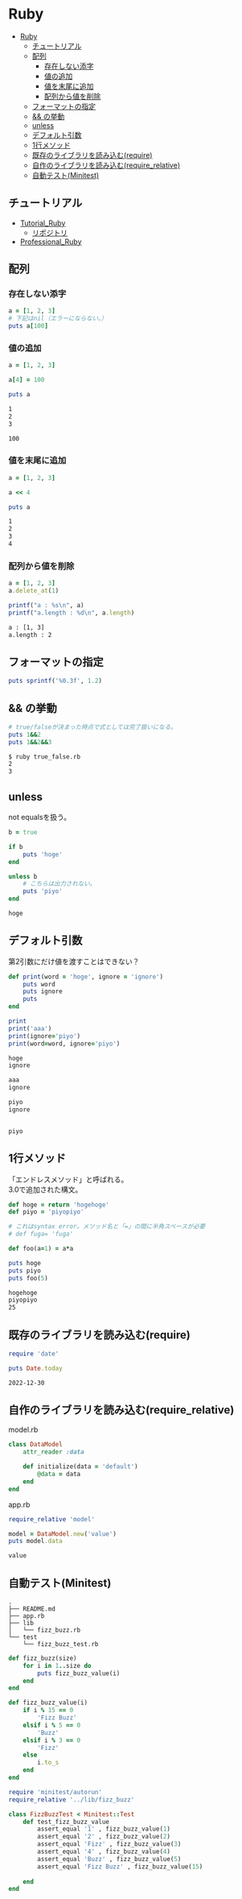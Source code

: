 # Ruby

- [Ruby](#ruby)
  - [チュートリアル](#チュートリアル)
  - [配列](#配列)
    - [存在しない添字](#存在しない添字)
    - [値の追加](#値の追加)
    - [値を末尾に追加](#値を末尾に追加)
    - [配列から値を削除](#配列から値を削除)
  - [フォーマットの指定](#フォーマットの指定)
  - [\&\& の挙動](#-の挙動)
  - [unless](#unless)
  - [デフォルト引数](#デフォルト引数)
  - [1行メソッド](#1行メソッド)
  - [既存のライブラリを読み込む(require)](#既存のライブラリを読み込むrequire)
  - [自作のライブラリを読み込む(require\_relative)](#自作のライブラリを読み込むrequire_relative)
  - [自動テスト(Minitest)](#自動テストminitest)

## チュートリアル

- [Tutorial_Ruby](https://sampleuser0001.github.io/Tutorial_Ruby/)
  - [リポジトリ](https://github.com/SampleUser0001/Tutorial_Ruby)
- [Professional_Ruby](https://github.com/SampleUser0001/Professional_Ruby)

## 配列

### 存在しない添字

``` ruby
a = [1, 2, 3]
# 下記はnil（エラーにならない。）
puts a[100]
```

### 値の追加

``` ruby
a = [1, 2, 3]

a[4] = 100

puts a
```

``` txt
1
2
3

100
```

### 値を末尾に追加

``` ruby
a = [1, 2, 3]

a << 4

puts a
```

``` txt
1
2
3
4
```

### 配列から値を削除

``` ruby
a = [1, 2, 3]
a.delete_at(1)

printf("a : %s\n", a)
printf("a.length : %d\n", a.length)
```

``` txt
a : [1, 3]
a.length : 2
```

## フォーマットの指定

``` rb
puts sprintf('%0.3f', 1.2)
```

## && の挙動

``` rb
# true/falseが決まった時点で式としては完了扱いになる。
puts 1&&2
puts 1&&2&&3
```

``` bash
$ ruby true_false.rb 
2
3
```

## unless

not equalsを扱う。

``` ruby
b = true

if b
    puts 'hoge'
end

unless b
    # こちらは出力されない。
    puts 'piyo'
end
```

``` txt
hoge
```

## デフォルト引数

第2引数にだけ値を渡すことはできない？

``` ruby
def print(word = 'hoge', ignore = 'ignore')
    puts word
    puts ignore
    puts 
end

print
print('aaa')
print(ignore='piyo')
print(word=word, ignore='piyo')
```

``` txt
hoge
ignore

aaa
ignore

piyo
ignore


piyo

```

## 1行メソッド

「エンドレスメソッド」と呼ばれる。  
3.0で追加された構文。

``` ruby
def hoge = return 'hogehoge'
def piyo = 'piyopiyo'

# これはsyntax error。メソッド名と「=」の間に半角スペースが必要
# def fuga= 'fuga'

def foo(a=1) = a*a

puts hoge
puts piyo
puts foo(5)
```

``` txt
hogehoge
piyopiyo
25
```

## 既存のライブラリを読み込む(require)

``` ruby
require 'date'

puts Date.today
```

``` txt
2022-12-30
```

## 自作のライブラリを読み込む(require_relative)

model.rb

``` ruby
class DataModel
    attr_reader :data

    def initialize(data = 'default')
        @data = data
    end
end
```

app.rb

``` ruby
require_relative 'model'

model = DataModel.new('value')
puts model.data
```

``` txt
value
```

## 自動テスト(Minitest)

```
.
├── README.md
├── app.rb
├── lib
│   └── fizz_buzz.rb
└── test
    └── fizz_buzz_test.rb
```

``` ruby
def fizz_buzz(size) 
    for i in 1..size do
        puts fizz_buzz_value(i)
    end
end

def fizz_buzz_value(i)
    if i % 15 == 0 
        'Fizz Buzz'
    elsif i % 5 == 0
        'Buzz'
    elsif i % 3 == 0
        'Fizz'
    else
        i.to_s
    end
end

```

``` ruby
require 'minitest/autorun'
require_relative '../lib/fizz_buzz'

class FizzBuzzTest < Minitest::Test
    def test_fizz_buzz_value
        assert_equal '1' , fizz_buzz_value(1)
        assert_equal '2' , fizz_buzz_value(2)
        assert_equal 'Fizz' , fizz_buzz_value(3)
        assert_equal '4' , fizz_buzz_value(4)
        assert_equal 'Buzz' , fizz_buzz_value(5)
        assert_equal 'Fizz Buzz' , fizz_buzz_value(15)
        
    end
end
```